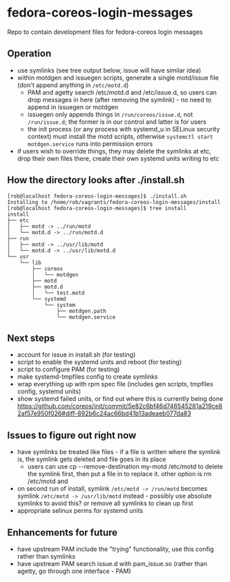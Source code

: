 # fedora-coreos-login-messages
Repo to contain development files for fedora-coreos login messages

## Operation
- use symlinks (see tree output below, issue will have similar idea)
- within motdgen and issuegen scripts, generate a single motd/issue file (don't append anything in `/etc/motd.d`)
    - PAM and agetty search /etc/motd.d and /etc/issue.d, so users can drop messages in here (after removing the symlink) - no need to append in issuegen or motdgen
    - issuegen only appends things in `/run/coreos/issue.d`, not `/run/issue.d`; the former is in our control and latter is for users
    - the init process (or any process with systemd_u in SELinux security context) must install the motd scripts, otherwise `systemctl start motdgen.service` runs into permission errors
- if users wish to override things, they may delete the symlinks at etc, drop their own files there, create their own systemd units writing to etc

## How the directory looks after ./install.sh

```
[rob@localhost fedora-coreos-login-messages]$ ./install.sh
Installing to /home/rob/vagrants/fedora-coreos-login-messages/install
[rob@localhost fedora-coreos-login-messages]$ tree install
install
├── etc
│   ├── motd -> ../run/motd
│   └── motd.d -> ../run/motd.d
├── run
│   ├── motd -> ../usr/lib/motd
│   └── motd.d -> ../usr/lib/motd.d
└── usr
    └── lib
        ├── coreos
        │   └── motdgen
        ├── motd
        ├── motd.d
        │   └── test.motd
        └── systemd
            └── system
                ├── motdgen.path
                └── motdgen.service
```

## Next steps
- account for issue in install.sh (for testing)
- script to enable the systemd units and reboot (for testing)
- script to configure PAM (for testing)
- make systemd-tmpfiles config to create symlinks
- wrap everything up with rpm spec file (includes gen scripts, tmpfiles config, systemd units)
- show systemd failed units, or find out where this is currently being done https://github.com/coreos/init/commit/5e82c6bf46d746545281a219ce82af57e950f026#diff-892b6c24ac66bd41b13adeaeb077da83

## Issues to figure out right now
 - have symlinks be treated like files - if a file is written where the symlink is, the symlink gets deleted and file goes in its place
    - users can use cp --remove-destination my-motd /etc/motd to delete the symlink first, then put a file in to replace it. other option is rm /etc/motd and
- on second run of install, symlink `/etc/motd -> /run/motd` becomes symlink `/etc/motd -> /usr/lib/motd` instead - possibly use absolute symlinks to avoid this? or remove all symlinks to clean up first
- appropriate selinux perms for systemd units

## Enhancements for future
- have upstream PAM include the "trying" functionality, use this config rather than symlinks
- have upstream PAM search issue.d with pam_issue.so (rather than agetty, go through one interface - PAM)

